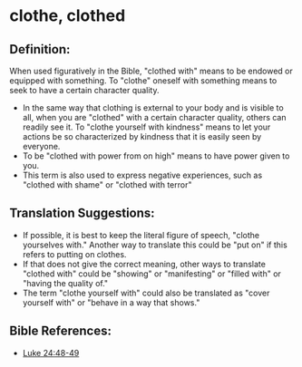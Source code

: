 # clothe, clothed #

## Definition: ##

When used figuratively in the Bible, "clothed with" means to be endowed or equipped with something. To "clothe" oneself with something means to seek to have a certain character quality.

* In the same way that clothing is external to your body and is visible to all, when you are "clothed" with a certain character quality, others can readily see it. To "clothe yourself with kindness" means to let your actions be so characterized by kindness that it is easily seen by everyone.
* To be "clothed with power from on high" means to have power given to you.
* This term is also used to express negative experiences, such as "clothed with shame" or "clothed with terror"

## Translation Suggestions: ##

* If possible, it is best to keep the literal figure of speech, "clothe yourselves with." Another way to translate this could be "put on" if this refers to putting on clothes.
* If that does not give the correct meaning, other ways to translate "clothed with" could be "showing" or "manifesting" or "filled with" or "having the quality of."
* The term "clothe yourself with" could also be translated as "cover yourself with" or "behave in a way that shows."

## Bible References: ##

* [Luke 24:48-49](en/tn/luk/help/24/48)